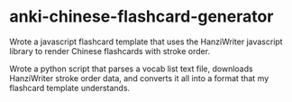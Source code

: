 # anki-chinese-flashcard-generator

Wrote a javascript flashcard template that uses the HanziWriter javascript library to render Chinese flashcards with stroke order.

Wrote a python script that parses a vocab list text file, downloads HanziWriter stroke order data, and converts it all into a format that my flashcard template understands.
